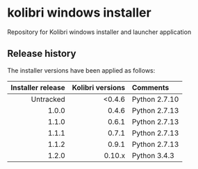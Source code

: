 # kolibri windows installer

Repository for Kolibri windows installer and launcher application

## Release history

The installer versions have been applied as follows:

| Installer release | Kolibri versions | Comments        |
| -----------------:| ----------------:|:--------------- |
| Untracked         | <0.4.6           | Python 2.7.10   |
| 1.0.0             | 0.4.6            | Python 2.7.13   |
| 1.1.0             | 0.6.1            | Python 2.7.13   |
| 1.1.1             | 0.7.1            | Python 2.7.13   |
| 1.1.2             | 0.9.1            | Python 2.7.13   |
| 1.2.0             | 0.10.x           | Python 3.4.3    |
